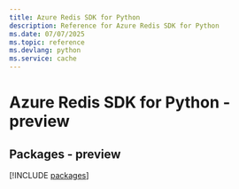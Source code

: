 ```yaml
---
title: Azure Redis SDK for Python
description: Reference for Azure Redis SDK for Python
ms.date: 07/07/2025
ms.topic: reference
ms.devlang: python
ms.service: cache
---
```

# Azure Redis SDK for Python - preview
## Packages - preview
[!INCLUDE [packages](redis-index.md)]